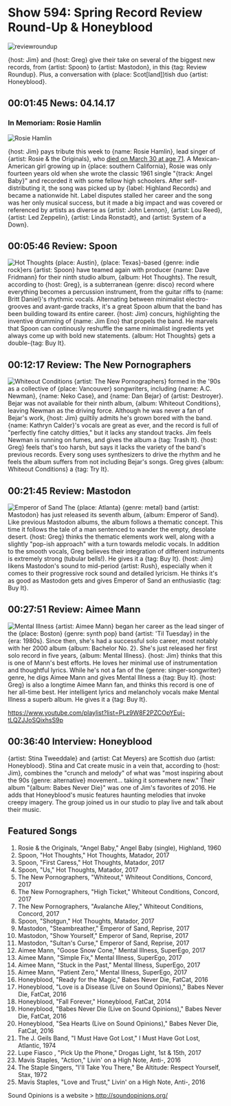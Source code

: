 


# Show 594: Spring Record Review Round-Up & Honeyblood

![reviewroundup](http://sound-images.s3.amazonaws.com/images/2016/reviewroundup17.jpg)

{host: Jim} and {host: Greg} give their take on several of the biggest new records, from {artist: Spoon} to {artist: Mastodon}, in this {tag: Review Roundup}. Plus, a conversation with {place: Scot[land]}tish duo {artist: Honeyblood}.


## 00:01:45 News: 04.14.17
### In Memoriam: Rosie Hamlin
![Rosie Hamlin](https://sound-images.s3.amazonaws.com/images/2017/rosie-hamlin.jpg)

{host: Jim} pays tribute this week to {name: Rosie Hamlin}, lead singer of {artist: Rosie & the Originals}, who [died on March 30 at age 71](http://www.billboard.com/articles/news/7744493/rosie-hamlin-singer-rosie-and-the-originals-angel-baby-dies-at-71). A Mexican-American girl growing up in {place: southern California}, Rosie was only fourteen years old when she wrote the classic 1961 single "{track: Angel Baby}" and recorded it with some fellow high schoolers. After self-distributing it, the song was picked up by {label: Highland Records} and became a nationwide hit. Label disputes stalled her career and the song was her only musical success, but it made a big impact and was covered or referenced by artists as diverse as {artist: John Lennon}, {artist: Lou Reed}, {artist: Led Zeppelin}, {artist: Linda Ronstadt}, and {artist: System of a Down}. 

## 00:05:46 Review: Spoon
![Hot Thoughts](http://is4.mzstatic.com/image/thumb/Music122/v4/eb/26/07/eb26072f-6a74-f61a-53d2-cc2854d90c66/source/600x600bb.jpg "703784/1193362145")
{place: Austin}, {place: Texas}-based {genre: indie rock}ers {artist: Spoon} have teamed again with producer {name: Dave Fridmann} for their ninth studio album, {album: Hot Thoughts}. The result, according to {host: Greg}, is a subterranean {genre: disco} record where everything becomes a percussion instrument, from the guitar riffs to {name: Britt Daniel}'s rhythmic vocals. Alternating between minimalist electro-grooves and avant-garde tracks, it's a great Spoon album that the band has been building toward its entire career. {host: Jim} concurs, highlighting the inventive drumming of {name: Jim Eno} that propels the band. He marvels that Spoon can continously reshuffle the same minimalist ingredients yet always come up with bold new statements. {album: Hot Thoughts} gets a double-{tag: Buy It}.

## 00:12:17 Review: The New Pornographers
![Whiteout Conditions](http://is1.mzstatic.com/image/thumb/Music122/v4/8d/01/40/8d01406a-cbc4-bdcd-00f8-af3f85d9b325/source/600x600bb.jpg "4978498/1196953175")
{artist: The New Pornographers} formed in the '90s as a collective of {place: Vancouver} songwriters, including {name: A.C. Newman}, {name: Neko Case}, and {name: Dan Bejar} of {artist: Destroyer}. Bejar was not available for their ninth album, {album: Whiteout Conditions}, leaving Newman as the driving force. Although he was never a fan of Bejar's work, {host: Jim} guiltily admits he's grown bored with the band. {name: Kathryn Calder}'s vocals are great as ever, and the record is full of "perfectly fine catchy ditties," but it lacks any standout tracks. Jim feels Newman is running on fumes, and gives the album a {tag: Trash It}. {host: Greg} feels that's too harsh, but says it lacks the variety of the band's previous records. Every song uses synthesizers to drive the rhythm and he feels the album suffers from not including Bejar's songs. Greg gives {album: Whiteout Conditions} a {tag: Try It}.

## 00:21:45 Review: Mastodon
![Emperor of Sand](http://is4.mzstatic.com/image/thumb/Music111/v4/2a/e8/12/2ae8122a-ed22-4d0c-e062-23d04655e574/source/600x600bb.jpg "65922937/1195230194")
The {place: Atlanta} {genre: metal} band {artist: Mastodon} has just released its seventh album, {album: Emperor of Sand}. Like previous Mastodon albums, the album follows a thematic concept. This time it follows the tale of a man sentenced to wander the  empty, desolate desert. {host: Greg} thinks the thematic elements work well, along with a slightly "pop-ish approach" with a turn towards melodic vocals. In addition to the smooth vocals, Greg believes their integration of different instruments is extremely strong (tubular bells!). He gives it a {tag: Buy It}. {host: Jim} likens Mastodon's sound to mid-period {artist: Rush}, especially when it comes to their progressive rock sound and detailed lyricism. He thinks it's as good as Mastodon gets and gives Emperor of Sand an enthusiastic {tag: Buy It}.

## 00:27:51 Review: Aimee Mann
![Mental Illness](http://is1.mzstatic.com/image/thumb/Music111/v4/79/d5/95/79d5951c-1066-148c-c90f-94f883a4c029/source/600x600bb.jpg "115825/1188948781")
{artist: Aimee Mann} began her career as the lead singer of the {place: Boston} {genre: synth pop} band {artist: 'Til Tuesday} in the {era: 1980s}. Since then, she's had a successful solo career, most notably with her 2000 album {album: Bachelor No. 2}. She's just released her first solo record in five years, {album: Mental Illness}. {host: Jim} thinks that this is one of Mann's best efforts. He loves her minimal use of instrumentation and thoughtful lyrics. While he's not a fan of the {genre: singer-songwriter} genre, he digs Aimee Mann and gives Mental Illness a {tag: Buy It}. {host: Greg} is also a longtime Aimee Mann fan, and thinks this record is one of her all-time best. Her intelligent lyrics and melancholy vocals make Mental Illness a superb album. He gives it a {tag: Buy It}.

https://www.youtube.com/playlist?list=PLz9W8F2PZCOpYEuj-tLQZJJoSQjxhsS9p

## 00:36:40 Interview: Honeyblood
   {artist: Stina Tweeddale} and {artist: Cat Meyers} are Scottish duo {artist: Honeyblood}. Stina and Cat create music in a vein that, according to {host: Jim}, combines the "crunch and melody" of what was "most inspiring about the 90s {genre: alternative} movement... taking it somewhere new."
 Their album "{album: Babes Never Die}" was one of Jim's favorites of 2016. He adds that Honeyblood's music features haunting melodies that invoke creepy imagery.
The group joined us in our studio to play live and talk about their music.



## Featured Songs

1. Rosie & the Originals, "Angel Baby," Angel Baby (single), Highland, 1960
1. Spoon, "Hot Thoughts," Hot Thoughts, Matador, 2017
1. Spoon, "First Caress," Hot Thoughts, Matador, 2017
1. Spoon, "Us," Hot Thoughts, Matador, 2017
1. The New Pornographers, "Whiteout," Whiteout Conditions, Concord, 2017
1. The New Pornographers, "High Ticket," Whiteout Conditions, Concord, 2017
1. The New Pornographers, "Avalanche Alley," Whiteout Conditions, Concord, 2017
1. Spoon, "Shotgun," Hot Thoughts, Matador, 2017
1. Mastodon, "Steambreather," Emperor of Sand, Reprise, 2017
1. Mastodon, "Show Yourself," Emperor of Sand, Reprise, 2017
1. Mastodon, "Sultan's Curse," Emperor of Sand, Reprise, 2017
1. Aimee Mann, "Goose Snow Cone," Mental Illness, SuperEgo, 2017
1. Aimee Mann, "Simple Fix," Mental Illness, SuperEgo, 2017
1. Aimee Mann, "Stuck in the Past," Mental Illness, SuperEgo, 2017
1. Aimee Mann, "Patient Zero," Mental Illness, SuperEgo, 2017
1. Honeyblood, "Ready for the Magic," Babes Never Die, FatCat, 2016
1. Honeyblood, "Love is a Disease (Live on Sound Opinions)," Babes Never Die, FatCat, 2016
1. Honeyblood, "Fall Forever," Honeyblood, FatCat, 2014
1. Honeyblood, "Babes Never Die (Live on Sound Opinions)," Babes Never Die, FatCat, 2016
1. Honeyblood, "Sea Hearts (Live on Sound Opinions)," Babes Never Die, FatCat, 2016
1. The J. Geils Band, "I Must Have Got Lost," I Must Have Got Lost, Atlantic, 1974
1. Lupe Fiasco , "Pick Up the Phone," Drogas Light, 1st & 15th, 2017
1. Mavis Staples, "Action," Livin' on a High Note, Anti-, 2016
1. The Staple Singers, "I'll Take You There," Be Altitude: Respect Yourself, Stax, 1972
1. Mavis Staples, "Love and Trust," Livin' on a High Note, Anti-, 2016

Sound Opinions is a website > http://soundopinions.org/